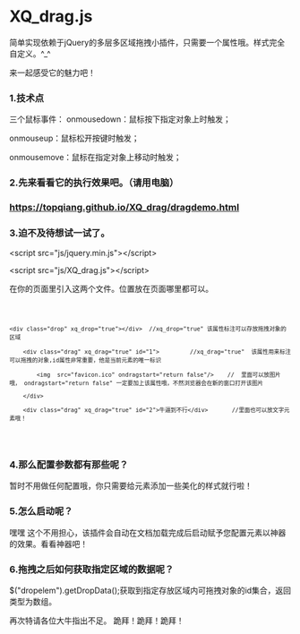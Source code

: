 # XQ_drag.js
简单实现依赖于jQuery的多层多区域拖拽小插件，只需要一个属性哦。样式完全自定义。^_^

来一起感受它的魅力吧！

<h3>1.技术点</h3>

三个鼠标事件：
onmousedown：鼠标按下指定对象上时触发；

onmouseup：鼠标松开按键时触发；

onmousemove：鼠标在指定对象上移动时触发；

<h3>2.先来看看它的执行效果吧。（请用电脑）<h3>

https://topqiang.github.io/XQ_drag/dragdemo.html

<h3>3.迫不及待想试一试了。</h3>

\<script src="js/jquery.min.js"\>\</script\> 

\<script src="js/XQ_drag.js"\>\</script\> 

在你的页面里引入这两个文件。位置放在页面哪里都可以。

  <code>
  
    <div class="drop" xq_drop="true"></div>  //xq_drop="true" 该属性标注可以存放拖拽对象的区域
    
		<div class="drag" xq_drag="true" id="1">         //xq_drag="true"  该属性用来标注可以拖拽的对象,id属性非常重要，他是当前元素的唯一标识
		
			<img  src="favicon.ico" ondragstart="return false"/>    //  里面可以放图片哦， ondragstart="return false" 一定要加上该属性哦，不然浏览器会在新的窗口打开该图片
			
		</div>
		
		<div class="drag" xq_drag="true" id="2">牛逼到不行</div>       //里面也可以放文字元素哦！
		
  </code>
<h3>4.那么配置参数都有那些呢？</h3>
暂时不用做任何配置哦，你只需要给元素添加一些美化的样式就行啦！


<h3>5.怎么启动呢？</h3>

嘿嘿 这个不用担心，该插件会自动在文档加载完成后启动赋予您配置元素以神器的效果。看看神器吧！

<h3>6.拖拽之后如何获取指定区域的数据呢？</h3>
$("dropelem").getDropData();获取到指定存放区域内可拖拽对象的id集合，返回类型为数组。


再次特请各位大牛指出不足。
跪拜！跪拜！跪拜！
